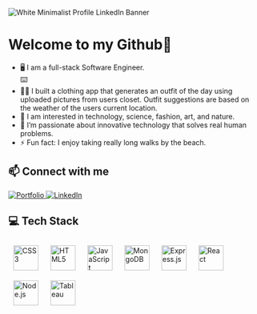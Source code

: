 

![White Minimalist Profile LinkedIn Banner](https://github.com/user-attachments/assets/5702fa59-26e7-4984-9655-bd0a6286d246)

<h1>Welcome to my Github👋</h1>

<ul>
<li>🖥️ I am a full-stack Software Engineer. </li>  
    ⌨️  
<li>👨‍💻 I built a clothing app that generates an outfit of the day using uploaded pictures from users closet. Outfit suggestions are based on the weather of the users current location.</li>
<li>👀 I am interested in technology, science, fashion, art, and nature. </li>
<li>💞️ I’m passionate about innovative technology that solves real human problems. </li>
<li>⚡ Fun fact: I enjoy taking really long walks by the beach.</li>
</ul>



## 📫 Connect with me

  <a href="https://rosybasilkalu.netlify.app/" target="_blank">
    <img src="https://img.shields.io/badge/Portfolio-rgb(221%2C228%2C183)?style=for-the-badge&logoColor=%23DDE4B7" alt="Portfolio">
  </a>
    
  <a href="https://www.linkedin.com/in/rosy-basil-kalu/">
    <img src="https://img.shields.io/badge/LinkedIn-rgb(169%2C133%2C102)?style=for-the-badge&logoColor=%23DDE4B7"  alt="LinkedIn">
  </a>


## 💻 Tech Stack 

<div align="left">  
<a href="https://www.w3schools.com/css/" target="_blank"><img style="margin: 10px" src="https://profilinator.rishav.dev/skills-assets/css3-original-wordmark.svg" alt="CSS3" height="50" /></a>  
<a href="https://en.wikipedia.org/wiki/HTML5" target="_blank"><img style="margin: 10px" src="https://profilinator.rishav.dev/skills-assets/html5-original-wordmark.svg" alt="HTML5" height="50" /></a>    
<a href="https://www.javascript.com/" target="_blank"><img style="margin: 10px" src="https://profilinator.rishav.dev/skills-assets/javascript-original.svg" alt="JavaScript" height="50" /></a>  
<a href="https://www.mongodb.com/" target="_blank"><img style="margin: 10px" src="https://profilinator.rishav.dev/skills-assets/mongodb-original-wordmark.svg" alt="MongoDB" height="50" /></a> 
<a href="https://expressjs.com/" target="_blank"><img style="margin: 10px" src="https://upload.wikimedia.org/wikipedia/commons/6/64/Expressjs.png" alt="Express.js" height="50" /></a>     
<a href="https://reactjs.org/" target="_blank"><img style="margin: 10px" src="https://profilinator.rishav.dev/skills-assets/react-original-wordmark.svg" alt="React" height="50" /></a>   
<a href="https://nodejs.org/" target="_blank"><img style="margin: 10px" src="https://profilinator.rishav.dev/skills-assets/nodejs-original-wordmark.svg" alt="Node.js" height="50" /></a> 
<a href="https://www.tableau.com/" target="_blank"><img style="margin: 10px" src="https://profilinator.rishav.dev/skills-assets/tableau.svg" alt="Tableau" height="50" /></a>     
</div>







<!---
rowzey1/rowzey1 is a ✨ special ✨ repository because its `README.md` (this file) appears on your GitHub profile.
You can click the Preview link to take a look at your changes.
--->
